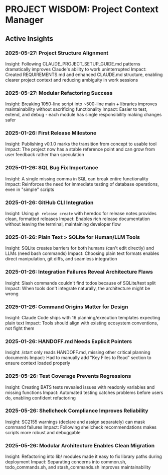 # PROJECT WISDOM: Project Context Manager

## Active Insights

### 2025-05-27: Project Structure Alignment  
Insight: Following CLAUDE_PROJECT_SETUP_GUIDE.md patterns dramatically improves Claude's ability to work uninterrupted
Impact: Created REQUIREMENTS.md and enhanced CLAUDE.md structure, enabling clearer project context and reducing ambiguity in work sessions

### 2025-05-27: Modular Refactoring Success
Insight: Breaking 1050-line script into ~500-line main + libraries improves maintainability without sacrificing functionality
Impact: Easier to test, extend, and debug - each module has single responsibility making changes safer

### 2025-01-26: First Release Milestone
Insight: Publishing v0.1.0 marks the transition from concept to usable tool
Impact: The project now has a stable reference point and can grow from user feedback rather than speculation

### 2025-01-26: SQL Bug Fix Importance
Insight: A single missing comma in SQL can break entire functionality
Impact: Reinforces the need for immediate testing of database operations, even in "simple" scripts

### 2025-01-26: GitHub CLI Integration
Insight: Using `gh release create` with heredoc for release notes provides clean, formatted releases
Impact: Enables rich release documentation without leaving the terminal, maintaining developer flow

### 2025-01-26: Plain Text > SQLite for Human/LLM Tools
Insight: SQLite creates barriers for both humans (can't edit directly) and LLMs (need bash commands)
Impact: Choosing plain text formats enables direct manipulation, git diffs, and seamless integration

### 2025-01-26: Integration Failures Reveal Architecture Flaws
Insight: Slash commands couldn't find todos because of SQLite/text split
Impact: When tools don't integrate naturally, the architecture might be wrong

### 2025-01-26: Command Origins Matter for Design
Insight: Claude Code ships with 16 planning/execution templates expecting plain text
Impact: Tools should align with existing ecosystem conventions, not fight them

### 2025-01-26: HANDOFF.md Needs Explicit Pointers
Insight: /start only reads HANDOFF.md, missing other critical planning documents
Impact: Had to manually add "Key Files to Read" section to ensure context loaded properly

### 2025-05-26: Test Coverage Prevents Regressions
Insight: Creating BATS tests revealed issues with readonly variables and missing functions
Impact: Automated testing catches problems before users do, enabling confident refactoring

### 2025-05-26: Shellcheck Compliance Improves Reliability
Insight: SC2155 warnings (declare and assign separately) can mask command failures
Impact: Following shellcheck recommendations makes scripts more robust and debuggable

### 2025-05-26: Modular Architecture Enables Clean Migration
Insight: Refactoring into lib/ modules made it easy to fix library paths during deployment
Impact: Separating concerns into common.sh, todo_commands.sh, and stash_commands.sh improves maintainability